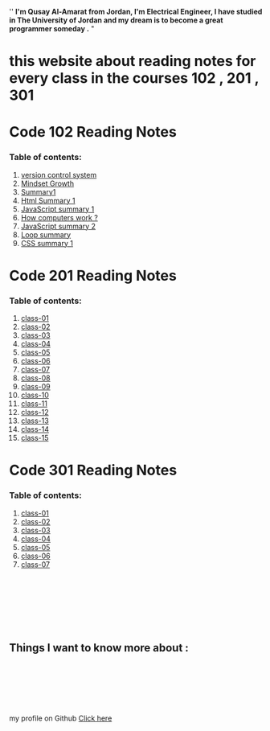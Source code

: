 
''  **I'm Qusay Al-Amarat from Jordan, I'm Electrical Engineer,
I have studied in The University of Jordan 
and my dream is to become a great programmer someday .** "

# this website about reading notes for every class in the courses 102 , 201 , 301



# Code 102 Reading Notes

### Table of contents:
1. [version control system](https://qusay114.github.io/reading-notes/VCS)
2. [Mindset Growth](https://qusay114.github.io/reading-notes/Mindset_Growth)
3. [Summary1](https://qusay114.github.io/reading-notes/summary)
4. [Html Summary 1](https://qusay114.github.io/reading-notes/Html_Sum)
5. [JavaScript summary 1](https://qusay114.github.io/reading-notes/JS_summary1)
6. [How computers work ?](https://qusay114.github.io/reading-notes/Computers)
7. [JavaScript summary 2](https://qusay114.github.io/reading-notes/JS_summary2)
8. [Loop summary](https://qusay114.github.io/reading-notes/loop_summary)
9. [CSS summary 1](https://qusay114.github.io/reading-notes/CSS_Summary1)


# Code 201 Reading Notes

### Table of contents:
1. [class-01](https://qusay114.github.io/reading-notes/class-01)
2. [class-02](https://qusay114.github.io/reading-notes/class-02)
3. [class-03](https://qusay114.github.io/reading-notes/class-03)
4. [class-04](https://qusay114.github.io/reading-notes/class-04)
5. [class-05](https://qusay114.github.io/reading-notes/class-05)
6. [class-06](https://qusay114.github.io/reading-notes/class-06)
7. [class-07](https://qusay114.github.io/reading-notes/class-07)
8. [class-08](https://qusay114.github.io/reading-notes/class-08)
9. [class-09](https://qusay114.github.io/reading-notes/class-09)
10. [class-10](https://qusay114.github.io/reading-notes/class-10)
11. [class-11](https://qusay114.github.io/reading-notes/class-11)
12. [class-12](https://qusay114.github.io/reading-notes/class-12)
13. [class-13](https://qusay114.github.io/reading-notes/class-13)
14. [class-14](https://qusay114.github.io/reading-notes/class-14)
15. [class-15](https://qusay114.github.io/reading-notes/class-15)


# Code 301 Reading Notes

### Table of contents:
1. [class-01](https://qusay114.github.io/reading-notes/course-301_Notes/class-01)
2. [class-02](https://qusay114.github.io/reading-notes/course-301_Notes/class-02)
3. [class-03](https://qusay114.github.io/reading-notes/course-301_Notes/class-03)
4. [class-04](https://qusay114.github.io/reading-notes/course-301_Notes/class-04)
5. [class-05](https://qusay114.github.io/reading-notes/course-301_Notes/class-05)
6. [class-06](https://qusay114.github.io/reading-notes/course-301_Notes/class-06)
7. [class-07](https://qusay114.github.io/reading-notes/course-301_Notes/class-07)


<br><br><br><br><br><br>
## Things I want to know more about :

<br><br><br><br><br><br>
my profile on Github [Click here](https://github.com/Qusay114)
